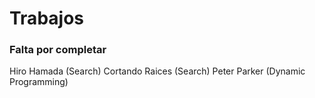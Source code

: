 # Trabajos
### Falta por completar
Hiro Hamada (Search)
Cortando Raices (Search)
Peter Parker (Dynamic Programming)
